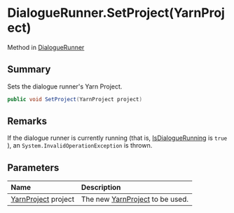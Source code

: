# DialogueRunner.SetProject(YarnProject)

Method in [DialogueRunner](/docs/api/csharp/yarn.unity.dialoguerunner.md)

## Summary


Sets the dialogue runner's Yarn Project.


```csharp
public void SetProject(YarnProject project)
```

## Remarks


If the dialogue runner is currently running (that is,  <a href="yarn.unity.dialoguerunner.isdialoguerunning.md">IsDialogueRunning</a>  is  <code>true</code> ), an  <code>System.InvalidOperationException</code>  is thrown.


## Parameters

|Name|Description|
|:---|:---|
|[YarnProject](/docs/api/csharp/yarn.unity.yarnproject.md) project|The new  <a href="yarn.unity.dialoguerunner.yarnproject.md">YarnProject</a>  to be used.|

